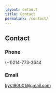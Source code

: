 ```yaml
---
layout: default
title: Contact
permalink: /contact/
---
```


## Contact
### Phone
(+1)214-773-3644
### Email
kys180001@gmail.com
